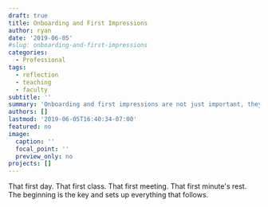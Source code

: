 ```yaml
---
draft: true
title: Onboarding and First Impressions
author: ryan
date: '2019-06-05'
#slug: onboarding-and-first-impressions
categories:
  - Professional
tags:
  - reflection
  - teaching
  - faculty
subtitle: ''
summary: 'Onboarding and first impressions are not just important, they''re critical.'
authors: []
lastmod: '2019-06-05T16:40:34-07:00'
featured: no
image:
  caption: ''
  focal_point: ''
  preview_only: no
projects: []
---
```


That first day. That first class. That first meeting. That first minute's rest. The beginning is the key and sets up everything that follows.
